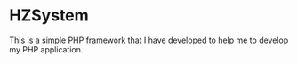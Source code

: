 HZSystem
========
This is a simple PHP framework that I have developed to help me to develop my PHP application. 

